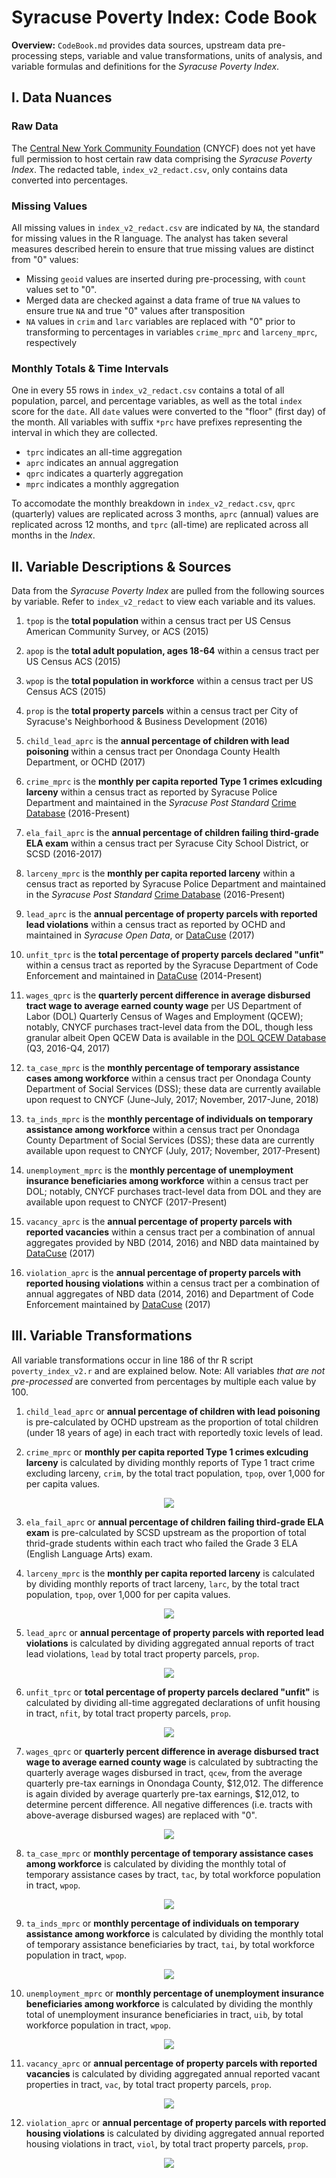 # Syracuse Poverty Index: Code Book

**Overview:** `CodeBook.md` provides data sources, upstream data pre-processing steps, variable and value transformations, units of analysis, and variable formulas and definitions for the *Syracuse Poverty Index*. 

## I. Data Nuances

### Raw Data

The [Central New York Community Foundation](https://cnycf.org/) (CNYCF) does not yet have full permission to host certain raw data comprising the *Syracuse Poverty Index*. The redacted table, `index_v2_redact.csv`, only contains data converted into percentages.

### Missing Values

All missing values in `index_v2_redact.csv` are indicated by `NA`, the standard for missing values in the R language. The analyst has taken several measures described herein to ensure that true missing values are distinct from "0" values:

* Missing `geoid` values are inserted during pre-processing, with `count` values set to "0".
* Merged data are checked against a data frame of true `NA` values to ensure true `NA` and true "0" values after transposition
* `NA` values in `crim` and `larc` variables are replaced with "0" prior to transforming to percentages in variables `crime_mprc` and `larceny_mprc`, respectively

### Monthly Totals & Time Intervals

One in every 55 rows in `index_v2_redact.csv` contains a total of all population, parcel, and percentage variables, as well as the total `index` score for the `date`. All `date` values were converted to the "floor" (first day) of the month. All variables with suffix `*prc` have prefixes representing the interval in which they are collected.

* `tprc` indicates an all-time aggregation
* `aprc` indicates an annual aggregation
* `qprc` indicates a quarterly aggregation
* `mprc` indicates a monthly aggregation

To accomodate the monthly breakdown in `index_v2_redact.csv`, `qprc` (quarterly) values are replicated across 3 months, `aprc` (annual) values are replicated across 12 months, and `tprc` (all-time) are replicated across all months in the *Index*.

## II. Variable Descriptions & Sources

Data from the *Syracuse Poverty Index* are pulled from the following sources by variable. Refer to `index_v2_redact` to view each variable and its values.

1. `tpop` is the **total population** within a census tract per US Census American Community Survey, or ACS (2015)

2. `apop` is the **total adult population, ages 18-64** within a census tract per US Census ACS (2015)

3. `wpop` is the **total population in workforce** within a census tract per US Census ACS (2015)

4. `prop` is the **total property parcels** within a census tract per City of Syracuse's Neighborhood & Business Development (2016)

5. `child_lead_aprc` is the **annual percentage of children with lead poisoning** within a census tract per Onondaga County Health Department, or OCHD (2017)

6. `crime_mprc` is the **monthly per capita reported Type 1 crimes exlcuding larceny** within a census tract as reported by Syracuse Police Department and maintained in the *Syracuse Post Standard* [Crime Database](https://www.syracuse.com/crime/index.ssf/page/police_reports.html) (2016-Present)

7. `ela_fail_aprc` is the **annual percentage of children failing third-grade ELA exam** within a census tract per Syracuse City School District, or SCSD (2016-2017)

8. `larceny_mprc` is the **monthly per capita reported larceny** within a census tract as reported by Syracuse Police Department and maintained in the *Syracuse Post Standard* [Crime Database](https://www.syracuse.com/crime/index.ssf/page/police_reports.html) (2016-Present)

9. `lead_aprc` is the **annual percentage of property parcels with reported lead violations** within a census tract as reported by OCHD and maintained in *Syracuse Open Data*, or [DataCuse](http://data.syrgov.net/datasets/lead-violations) (2017)

10. `unfit_tprc` is the **total percentage of property parcels declared "unfit"** within a census tract as reported by the Syracuse Department of Code Enforcement and maintained in [DataCuse](http://data.syrgov.net/datasets/unfit-properties) (2014-Present)

11. `wages_qprc` is the **quarterly percent difference in average disbursed tract wage to average earned county wage** per US Department of Labor (DOL) Quarterly Census of Wages and Employment (QCEW); notably, CNYCF purchases tract-level data from the DOL, though less granular albeit Open QCEW Data is available in the [DOL QCEW Database](https://www.bls.gov/cew/) (Q3, 2016-Q4, 2017)

12. `ta_case_mprc` is the **monthly percentage of temporary assistance cases among workforce** within a census tract per Onondaga County Department of Social Services (DSS); these data are currently available upon request to CNYCF (June-July, 2017; November, 2017-June, 2018)

13. `ta_inds_mprc` is the **monthly percentage of individuals on temporary assistance among workforce** within a census tract per Onondaga County Department of Social Services (DSS); these data are currently available upon request to CNYCF (July, 2017; November, 2017-Present)

14. `unemployment_mprc` is the **monthly percentage of unemployment insurance beneficiaries among workforce** within a census tract per DOL; notably, CNYCF purchases tract-level data from DOL and they are available upon request to CNYCF (2017-Present)

15. `vacancy_aprc` is the **annual percentage of property parcels with reported vacancies** within a census tract per a combination of annual aggregates provided by NBD (2014, 2016) and NBD data maintained by [DataCuse](http://data.syrgov.net/datasets/parcel-data-august-2017) (2017)

16. `violation_aprc` is the **annual percentage of property parcels with reported housing violations** within a census tract per a combination of annual aggregates of NBD data (2014, 2016) and Department of Code Enforcement maintained by [DataCuse](http://data.syrgov.net/datasets/code-violations) (2017)

## III. Variable Transformations

All variable transformations occur in line 186 of thr R script `poverty_index_v2.r` and are explained below. Note: All variables *that are not pre-processed* are converted from percentages by multiple each value by 100.

1. `child_lead_aprc` or **annual percentage of children with lead poisoning** is pre-calculated by OCHD upstream as the proportion of total children (under 18 years of age) in each tract with reportedly toxic levels of lead.

2. `crime_mprc` or **monthly per capita reported Type 1 crimes exlcuding larceny** is calculated by dividing monthly reports of Type 1 tract crime excluding larceny, `crim`, by the total tract population, `tpop`, over 1,000 for per capita values.
 
<p align="center">
  <img src="https://latex.codecogs.com/gif.latex?%5Cfrac%7Bmonthly%5C%3B%20tract%5C%3B%20crime%7D%7B%28%5C%3A%20tract%20%5C%3A%20population%5C%3A%20/%20%5C%3A%201%2C000%5C%3A%20%29%7D" />
</p>

3. `ela_fail_aprc` or **annual percentage of children failing third-grade ELA exam** is pre-calculated by SCSD upstream as the proportion of total thrid-grade students within each tract who failed the Grade 3 ELA (English Language Arts) exam.

4. `larceny_mprc` is the **monthly per capita reported larceny** is calculated by dividing monthly reports of tract larceny, `larc`, by the total tract population, `tpop`, over 1,000 for per capita values.

<p align="center">
  <img src="https://latex.codecogs.com/gif.latex?%5Cfrac%7Bmonthly%5C%3B%20tract%5C%3B%20larceny%7D%7B%28%5C%3A%20tract%20%5C%3A%20population%5C%3A%20/%20%5C%3A%201%2C000%5C%3A%20%29%7D" />
</p>

5. `lead_aprc` or **annual percentage of property parcels with reported lead violations** is calculated by dividing aggregated annual reports of tract lead violations, `lead` by total tract property parcels, `prop`.

<p align="center">
  <img src="https://latex.codecogs.com/gif.latex?%5Cfrac%7Bannual%5C%3A%20tract%5C%3A%20lead%5C%3A%20violations%7D%7B%5C%3A%20total%5C%3A%20tract%5C%3A%20parcels%5C%3A%20%7D" />
</p>

6. `unfit_tprc` or **total percentage of property parcels declared "unfit"** is calculated by dividing all-time aggregated declarations of unfit housing in tract, `nfit`, by total tract property parcels, `prop`.

<p align="center">
  <img src="https://latex.codecogs.com/gif.latex?%5Cfrac%7Btotal%5C%3A%20tract%5C%3A%20houses%5C%3A%20declared%5C%3A%20unfit%7D%7B%5C%3A%20total%5C%3A%20tract%20%5C%3A%20parcels%5C%3A%20%7D" />
</p>

7. `wages_qprc` or **quarterly percent difference in average disbursed tract wage to average earned county wage** is calculated by subtracting the quarterly average wages disbursed in tract, `qcew`, from the average quarterly pre-tax earnings in Onondaga County, $12,012. The difference is again divided by average quarterly pre-tax earnings, $12,012, to determine percent difference. All negative differences (i.e. tracts with above-average disbursed wages) are replaced with "0".

<p align="center">
  <img src="https://latex.codecogs.com/gif.latex?%5Cmathbb%7BR_%5Cgeq%20%7D_0%3D%5Cfrac%7B%28%5C%3A%20quarterly%20%5C%3A%20average%5C%3A%20county%5C%3A%20wages%5C%3A%20earned%5C%3A%20-%20%5C%3A%20quarterly%20%5C%3A%20average%20%5C%3A%20tract%5C%3A%20wages%5C%3A%20disbursed%5C%3A%20%29%7D%7Bquarterly%20%5C%3A%20average%5C%3A%20county%5C%3A%20wages%7D" />
</p>

8. `ta_case_mprc` or **monthly percentage of temporary assistance cases among workforce** is calculated by dividing the monthly total of temporary assistance cases by tract, `tac`, by total workforce population in tract, `wpop`.

<p align="center">
  <img src="https://latex.codecogs.com/gif.latex?%5Cfrac%7Bmonthly%5C%3A%20tract%5C%3A%20temporary%5C%3A%20assistance%5C%3A%20cases%7D%7B%5C%3A%20total%5C%3A%20tract%20%5C%3A%20workforce%5C%3A%20%7D" />
</p>

9. `ta_inds_mprc` or **monthly percentage of individuals on temporary assistance among workforce** is calculated by dividing the monthly total of temporary assistance beneficiaries by tract, `tai`, by total workforce population in tract, `wpop`.

<p align="center">
  <img src="https://latex.codecogs.com/gif.latex?%5Cfrac%7Bmonthly%5C%3A%20tract%5C%3A%20temporary%5C%3A%20assistance%5C%3A%20individuals%7D%7B%5C%3A%20total%5C%3A%20tract%20%5C%3A%20workforce%5C%3A%20%7D" />
</p>

10. `unemployment_mprc` or **monthly percentage of unemployment insurance beneficiaries among workforce** is calculated by dividing the monthly total of unemployment insurance beneficiaries in tract, `uib`, by total workforce population in tract, `wpop`.

<p align="center">
  <img src="https://latex.codecogs.com/gif.latex?%5Cfrac%7Bmonthly%5C%3A%20tract%5C%3A%20unemployment%5C%3A%20insurance%5C%3A%20beneficiaries%7D%7B%5C%3A%20total%5C%3A%20tract%20%5C%3A%20workforce%5C%3A%20%7D" />
</p>

11. `vacancy_aprc` or **annual percentage of property parcels with reported vacancies** is calculated by dividing aggregated annual reported vacant properties in tract, `vac`, by total tract property parcels, `prop`.

<p align="center">
  <img src="https://latex.codecogs.com/gif.latex?%5Cfrac%7Bannual%5C%3A%20tract%5C%3A%20vacancies%5C%3A%20reported%7D%7B%5C%3A%20total%5C%3A%20tract%20%5C%3A%20parcels%5C%3A%20%7D" />
</p>

12. `violation_aprc` or **annual percentage of property parcels with reported housing violations** is calculated by dividing aggregated annual reported housing violations in tract, `viol`, by total tract property parcels, `prop`.

<p align="center">
  <img src="https://latex.codecogs.com/gif.latex?%5Cfrac%7Bannual%5C%3A%20tract%5C%3A%20housing%5C%3A%20violations%5C%3A%20reported%7D%7B%5C%3A%20total%5C%3A%20tract%20%5C%3A%20parcels%5C%3A%20%7D" />
</p>
